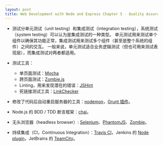 ```yaml
---
layout: post
title: Web Development with Node and Express Chapter 5 - Quality Assurance
---
```


* 测试分单元测试（unit testing）和集成测试（integration testing），系统测试（system testing）可以认为是集成测试的一种类型。 单元测试用来测试单个组件以确保其功能正常，集成测试用来测试多个组件（甚至是整个系统的组件）之间的交互。 一般来说，单元测试适合业务逻辑测试（但也可用来测试表现层），而集成测试对两者都适用。

* 测试工具：
  * 单页面测试：[Mocha](https://mochajs.org/)
  * 跨页面测试：[Zombie.js](http://zombie.js.org/)
  * Linting，用来发现潜在的错误：[JSHint](http://jshint.com/)
  * 死链接测试工具：[LinkChecker](https://github.com/wummel/linkchecker)

* 修改了代码后自动重启服务器的工具：[nodemon](https://github.com/remy/nodemon)，[Grunt 插件](https://github.com/ChrisWren/grunt-nodemon)。

* Node.js 的 BDD / TDD 断言框架：[chai](https://github.com/chaijs/chai)。

* 无头浏览器（headless browser）: [Selenium](http://www.seleniumhq.org/)、[PhantomJS](http://phantomjs.org/)、[Zombie](http://zombie.js.org/)。

* 持续集成（CI，Continuous Integration）：[Travis CI](https://travis-ci.org/)，Jenkins 的 [Node plugin](https://wiki.jenkins-ci.org/display/JENKINS/NodeJS+Plugin)，JetBrains 的 [TeamCity](https://www.jetbrains.com/teamcity/)。
